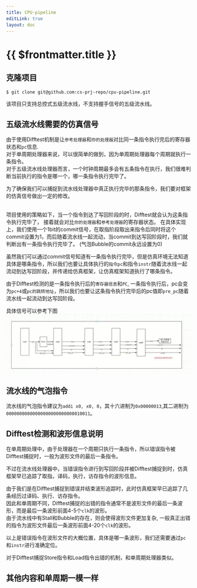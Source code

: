 ```yaml
---
title: CPU-pipeline
editLink: true
layout: doc
---
```


# {{ $frontmatter.title }}

## 克隆项目

```shell
$ git clone git@github.com:cs-prj-repo/cpu-pipeline.git
```



该项目只支持总控式五级流水线，不支持握手信号的五级流水线。

## 五级流水线需要的仿真信号

由于使用Difftest机制是让`参考处理器`和`你的处理器`对比同一条指令执行完后的寄存器状态和`pc`信息.
<br>对于单周期处理器来说，可以很简单的做到，因为单周期处理器每个周期就执行一条指令。
<br>对于五级流水线处理器而言，一个时钟周期最多会有五条指令在执行，我们很难判断当前执行的指令是哪一个，哪一条指令执行完毕了。

为了确保我们可以捕捉到流水线处理器中真正执行完毕的那条指令，我们要对框架的仿真信号做出一定的修改。

<br>项目使用的策略如下，当一个指令到达了写回阶段的时，Difftest就会认为这条指令执行完毕了， 接着就会对比`你的处理器`和`参考处理器`的寄存器状态。
在具体实现上，我们使用一个1bit的commit信号，在取指阶段取出来指令后同时将这个commit设置为1，而后随着流水线一起流动，当commit到达写回阶段时，我们就判断出有一条指令执行完毕了。
(气泡Bubble的commit永远设置为0)

虽然我们可以通过commit信号知道有一条指令执行完毕，但是仿真环境无法知道具体是哪条指令，所以我们也要让具体执行的`指令pc`和指令`instr`随着流水线一起流动到达写回阶段，并传递给仿真框架，让仿真框架知道执行了哪条指令。


由于Difftest检测的是一条指令执行后的`寄存器信息`和`PC`, 一条指令执行后，pc会变为`pc+4`或`pc的跳转地址`，所以我们也要让这条指令执行完毕后的pc值即`pre_pc`随着流水线一起流动到达写回阶段。

具体信号可以参考下图
![alt text](image.png)
## 流水线的气泡指令

流水线的气泡指令建议为`addi x0, x0, 0`，其十六进制为`0x00000013`,其二进制为`00000000000000000000000000010011`。

## Difftest检测和波形信息说明

在单周期处理中，由于处理器在一个周期只执行一条指令，所以错误指令被Difftest捕捉时，一般为波形文件的最后一条指令。

不过在流水线处理器中，当错误指令进行到写回阶段并被Difftest捕捉到时，仿真框架早已追踪了取指，译码，执行，访存指令的波形信息。

由于我们是在Difftest捕捉到错误并结束波形追踪时，此时仿真框架早已追踪了几条经历过译码、执行、访存指令。
<br>因此和单周期不同，Difftest捕捉的出错的指令通常不是波形文件的最后一条波形，而是最后一条波形前面4-5个`clk`的波形。
<br>由于流水线中有Stall和Bubble的存在，则会使得波形文件更加复杂, 一般真正出错的指令为波形文件最后一条波形前面4-20个`clk`的波形。

以上是错误指令在波形文件的大概位置，具体是哪一条波形，我们还需要通过`pc`和`instr`进行准确定位。

对于Difftest捕捉Store指令和Load指令出错的机制，和单周期处理器类似。



## 其他内容和单周期一模一样